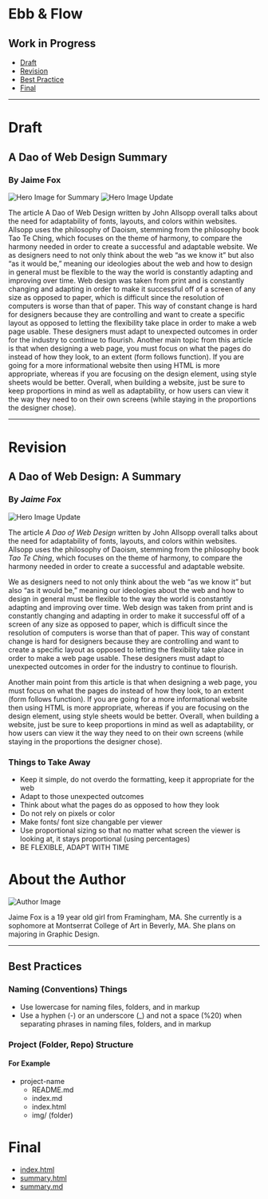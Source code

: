 # Ebb & Flow
## Work in Progress

- [Draft](#draft)
- [Revision](#revision)
- [Best Practice](#best-practices)
- [Final](#final)

- - -

# Draft

## A Dao of Web Design Summary

### By Jaime Fox

![Hero Image for Summary](img/flexibleweb.jpg)
![Hero Image Update](img/webimage2.jpg)

The article A Dao of Web Design written by John Allsopp overall talks about the need for adaptability of fonts, layouts, and colors within websites. Allsopp uses the philosophy of Daoism, stemming from the philosophy book Tao Te Ching, which focuses on the theme of harmony, to compare the harmony needed in order to create a successful and adaptable website. We as designers need to not only think about the web “as we know it” but also “as it would be,” meaning our ideologies about the web and how to design in general must be flexible to the way the world is constantly adapting and improving over time. Web design was taken from print and is constantly changing and adapting in order to make it successful off of a screen of any size as opposed to paper, which is difficult since the resolution of computers is worse than that of paper. This way of constant change is hard for designers because they are controlling and want to create a specific layout as opposed to letting the flexibility take place in order to make a web page usable. These designers must adapt to unexpected outcomes in order for the industry to continue to flourish. Another main topic from this article is that when designing a web page, you must focus on what the pages do instead of how they look, to an extent (form follows function). If you are going for a more informational website then using HTML is more appropriate, whereas if you are focusing on the design element, using style sheets would be better. Overall, when building a website, just be sure to keep proportions in mind as well as adaptability, or how users can view it the way they need to on their own screens (while staying in the proportions the designer chose).

- - -

# Revision

## A Dao of Web Design: A Summary

### By _Jaime Fox_

![Hero Image Update](img/accessibleweb.jpg)

The article _A Dao of Web Design_ written by John Allsopp overall talks about the need for adaptability of fonts, layouts, and colors within websites. Allsopp uses the philosophy of Daoism, stemming from the philosophy book _Tao Te Ching_, which focuses on the theme of harmony, to compare the harmony needed in order to create a successful and adaptable website. 
 
We as designers need to not only think about the web “as we know it” but also “as it would be,” meaning our ideologies about the web and how to design in general must be flexible to the way the world is constantly adapting and improving over time. Web design was taken from print and is constantly changing and adapting in order to make it successful off of a screen of any size as opposed to paper, which is difficult since the resolution of computers is worse than that of paper. This way of constant change is hard for designers because they are controlling and want to create a specific layout as opposed to letting the flexibility take place in order to make a web page usable. These designers must adapt to unexpected outcomes in order for the industry to continue to flourish. 

Another main point from this article is that when designing a web page, you must focus on what the pages do instead of how they look, to an extent (form follows function). If you are going for a more informational website then using HTML is more appropriate, whereas if you are focusing on the design element, using style sheets would be better. Overall, when building a website, just be sure to keep proportions in mind as well as adaptability, or how users can view it the way they need to on their own screens (while staying in the proportions the designer chose). 
 
 ### Things to Take Away
   - Keep it simple, do not overdo the formatting, keep it appropriate for the web
   - Adapt to those unexpected outcomes
   - Think about what the pages do as opposed to how they look
   - Do not rely on pixels or color
   - Make fonts/ font size changable per viewer
   - Use proportional sizing so that no matter what screen the viewer is looking at, it stays proportional (using percentages)
   - BE FLEXIBLE, ADAPT WITH TIME

# About the Author 

![Author Image](img/author.jpg)

Jaime Fox is a 19 year old girl from Framingham, MA. She currently is a sophomore at Montserrat College of Art in Beverly, MA. She plans on majoring in Graphic Design.
- - -

## Best Practices

### Naming (Conventions) Things

- Use lowercase for naming files, folders, and in markup
- Use a hyphen (-) or an underscore (_) and not a space (%20) when separating phrases in naming files, folders, and in markup

### Project (Folder, Repo) Structure

#### For Example

- project-name
  - README.md
  - index.md
  - index.html
  - img/ (folder)

# Final

- [index.html](https://jaimeleefox.github.io/ebb-flow/)
- [summary.html](https://jaimeleefox.github.io/ebb-flow/summary.html)
- [summary.md](https://jaimeleefox.github.io/ebb-flow/sumamary.md)
